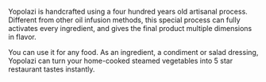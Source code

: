 Yopolazi is handcrafted using a four hundred years old artisanal process. Different from other oil infusion methods, this special process can fully activates every ingredient, and gives the final product multiple dimensions in flavor.

You can use it for any food. As an ingredient, a condiment or salad dressing, Yopolazi can turn your home-cooked steamed vegetables into 5 star restaurant tastes instantly.
